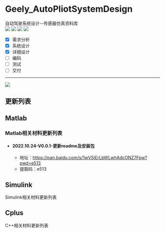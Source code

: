 # Geely_AutoPliotSystemDesign  
自动驾驶系统设计--传感器仿真资料库  
![](https://img.shields.io/badge/Lincense-Matlab-red)
![](https://img.shields.io/badge/Lincense-CPlus-red)
![](https://img.shields.io/badge/moduel-Simulink-blue)
![](https://img.shields.io/badge/Part-SystemDesign-green)  
- [x] 需求分析
- [x] 系统设计
- [x] 详细设计
- [ ] 编码
- [ ] 测试
- [ ] 交付  
-------------------------------------------------------------------------------------------------------------------------------  
![](https://www.geelycv.com/static/img/company01.5344c931.jpg)
## 更新列表
## Matlab  
### Matlab相关材料更新列表  
* #### 2022.10.24-V0.0.1-更新readme及安装包  
  * 地址：https://pan.baidu.com/s/1wVSjErLbWLwhAdcONZ7Fpw?pwd=e513  
  * 提取码：e513  
## Simulink  
Simulink相关材料更新列表
## Cplus
C++相关材料更新列表
